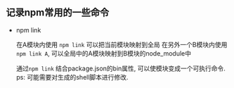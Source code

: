 ## 记录npm常用的一些命令

- npm link
  
  在A模块内使用 `npm link` 可以把当前模块映射到全局
  在另外一个B模块内使用  `npm link A`, 可以全局中的A模块映射到B模块的node_module中

  通过`npm link` 结合package.json的bin属性, 可以使模块变成一个可执行命令. ps: 可能需要对生成的shell脚本进行修改.